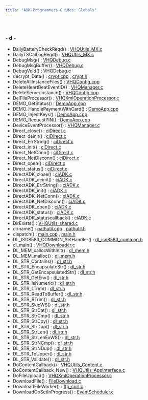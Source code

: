 ```yaml
---
title: "ADK-Programmers-Guides: Globals"
---
```


 

### - d -

- DailyBatteryCheckReqd() : <a href="_v_h_q_utils___m_x_8c.md#a882efd66d82f042388c1721124ebb59c">VHQUtils_MX.c</a>
- DailyTSCalLogReqd() : <a href="_v_h_q_utils___m_x_8c.md#ad7f9030574e1e3ccfb2395d835ccd895">VHQUtils_MX.c</a>
- DebugMsg() : <a href="_v_h_q_debug_8c.md#a7e0d32acf1665f3178b96ed7bd0ba0e3">VHQDebug.c</a>
- DebugMsgBuffer() : <a href="_v_h_q_debug_8c.md#aa13ec5a5ad25cc5e05f32c375e562ee1">VHQDebug.c</a>
- DebugVoid() : <a href="_v_h_q_debug_8c.md#a84cfe496dc4e08febce6bdd34919ad60">VHQDebug.c</a>
- decrypt_Data() : <a href="crypt_8cpp.md#ab52056b7a75e86920c5b03cf2d3730ad">crypt.cpp</a> , <a href="crypt_8h.md#ab52056b7a75e86920c5b03cf2d3730ad">crypt.h</a>
- DeleteAllInstanceFiles() : <a href="_v_h_q_config_8cpp.md#a9a4961dd44587ec063f8185c66c99782">VHQConfig.cpp</a>
- DeleteHeartBeatEventID() : <a href="_v_h_q_manager_8c.md#a6ce65d0bbfecdb2892294a45aa9f140b">VHQManager.c</a>
- DeleteServerInstance() : <a href="_v_h_q_config_8cpp.md#afee0bd20f63ea4bc9d976fea573aae17">VHQConfig.cpp</a>
- DelFileProcessor() : <a href="_v_h_q_xml_operation_processor_8c.md#a6aa04c553e7b73aae909e0aab553a966">VHQXmlOperationProcessor.c</a>
- DEMO_GetStatus() : <a href="_demo_app_8cpp.md#a18dd623207dbc8ff071b7fa98973fd1c">DemoApp.cpp</a>
- DEMO_HandlePaymentWithCard() : <a href="_demo_app_8cpp.md#a59a7cd5ea075d5533e6854afe19007a6">DemoApp.cpp</a>
- DEMO_InjectKeys() : <a href="_demo_app_8cpp.md#a0662130b4714f539176c568f6a5c260b">DemoApp.cpp</a>
- DEMO_RequestPIN() : <a href="_demo_app_8cpp.md#a699416c756193ae1209f3331c89e52bd">DemoApp.cpp</a>
- DeviceEventProcessor() : <a href="_v_h_q_manager_8c.md#a9128d5cdba4dc1b9b5826f92f82f0df0">VHQManager.c</a>
- Direct_close() : <a href="ci_direct_8c.md#a7954a2c6c7d3d3efda7cce26fe52209a">ciDirect.c</a>
- Direct_deinit() : <a href="ci_direct_8c.md#ab09a84c65f71594a576ecacf8e81d333">ciDirect.c</a>
- Direct_ErrString() : <a href="ci_direct_8c.md#a7add574cf5e9636377da0e5ed064b54f">ciDirect.c</a>
- Direct_init() : <a href="ci_direct_8c.md#aa2fc20b9443dc4d15ab2eba9b01adda5">ciDirect.c</a>
- Direct_NetConn() : <a href="ci_direct_8c.md#a4c56fad0e52ab28ecc97e80365f24812">ciDirect.c</a>
- Direct_NetDisconn() : <a href="ci_direct_8c.md#a8b0c66a848f30fe9db652a958cd3fab8">ciDirect.c</a>
- Direct_open() : <a href="ci_direct_8c.md#aa81d23033a1408b30fae9c448bc7531f">ciDirect.c</a>
- Direct_status() : <a href="ci_direct_8c.md#a0f3afebb197058907fc1612a1d844180">ciDirect.c</a>
- DirectADK_close() : <a href="ci_a_d_k_8c.md#ac1c1c2a9496ccf9554346f4f71745c92">ciADK.c</a>
- DirectADK_deinit() : <a href="ci_a_d_k_8c.md#a4c8b1447f733dfc68b995e9b0ad8753e">ciADK.c</a>
- DirectADK_ErrString() : <a href="ci_a_d_k_8c.md#a143341710d3e44104487f08b113e1bc1">ciADK.c</a>
- DirectADK_init() : <a href="ci_a_d_k_8c.md#a9100e3514092f49bb9cbbb2234758f04">ciADK.c</a>
- DirectADK_NetConn() : <a href="ci_a_d_k_8c.md#a2bd3df1a2e07d3c471b2f8446f44be95">ciADK.c</a>
- DirectADK_NetDisconn() : <a href="ci_a_d_k_8c.md#a61cff86bb8cb19df0bf3a906755c0e12">ciADK.c</a>
- DirectADK_open() : <a href="ci_a_d_k_8c.md#ad15c47f904402af998ce91aa083afcd3">ciADK.c</a>
- DirectADK_status() : <a href="ci_a_d_k_8c.md#a0d66b33a0e606847049f08dee7403773">ciADK.c</a>
- DirectADK_statuscallback() : <a href="ci_a_d_k_8c.md#a53c99ee269bb7c9949f3695cdbbf0884">ciADK.c</a>
- DirExists() : <a href="_v_h_q_utils__shared_8c.md#a973b49053277a6ec732030aa82f50789">VHQUtils_shared.c</a>
- dirname() : <a href="pathutil_8cpp.md#a6e314424ccc777b68ffc08f7e73ed6fb">pathutil.cpp</a> , <a href="pathutil_8h.md#a9181ca7ec40f7d471eb410a1215a2321">pathutil.h</a>
- dispatch() : <a href="main_8cpp.md#a9dbfee7a8a87cdb842e06759f4f2bb40">main.cpp</a> , <a href="main_8h.md#afdcd133c96d68afb81d874f88786367e">main.h</a>
- DL_ISO8583_COMMON_SetHandler() : <a href="dl__iso8583__common_8h.md#af390da155ccfbd6e3451e198f0b27e41">dl_iso8583_common.h</a>
- dl_main() : <a href="_v_h_q_downloader_8c.md#a23a182e1762345dd27b5ec18c9141311">VHQDownloader.c</a>
- DL_MEM_callocWithInit() : <a href="dl__mem_8h.md#ad749c1fc223a8c37d26f2dafe28dc610">dl_mem.h</a>
- DL_MEM_malloc() : <a href="dl__mem_8h.md#aa2d96ba0b43b73290ef431d18e9ec79f">dl_mem.h</a>
- DL_STR_Contains() : <a href="dl__str_8h.md#acd50019f560f769c0e63a20c2e6e175b">dl_str.h</a>
- DL_STR_EncapsulateStr() : <a href="dl__str_8h.md#a43b41ffa60f4fed56e3d4753bfa00deb">dl_str.h</a>
- DL_STR_GetEncapsulatedStr() : <a href="dl__str_8h.md#a58204181908480ce50f2395da04343a8">dl_str.h</a>
- DL_STR_GetEnv() : <a href="dl__str_8h.md#a9ccfac393c2534c26d65d0c67bfc910d">dl_str.h</a>
- DL_STR_IsNumeric() : <a href="dl__str_8h.md#a6c9961cfdfcd3f677c5106d8cea8a18c">dl_str.h</a>
- DL_STR_LTrim() : <a href="dl__str_8h.md#ad95f905830ca78411feafc6748299240">dl_str.h</a>
- DL_STR_ReadToBuffer() : <a href="dl__str_8h.md#a8d8a1dc13d99214c3189ada36255f239">dl_str.h</a>
- DL_STR_RTrim() : <a href="dl__str_8h.md#a9f339970789812bcbbd50f7b9b4cd07e">dl_str.h</a>
- DL_STR_SkipWS() : <a href="dl__str_8h.md#a8c534cb9d52a315b9899027db8cd7551">dl_str.h</a>
- DL_STR_StrCat() : <a href="dl__str_8h.md#ae6780674519df9d4e87c852272e94bf2">dl_str.h</a>
- DL_STR_StrCmp() : <a href="dl__str_8h.md#af90f27c687f23b9b2939a97754b50441">dl_str.h</a>
- DL_STR_StrCpy() : <a href="dl__str_8h.md#ab15ebc0129002281339256d7bec69892">dl_str.h</a>
- DL_STR_StrDup() : <a href="dl__str_8h.md#a8df92d2c4aa7e8f6718c4f8bb36d6539">dl_str.h</a>
- DL_STR_StrLen() : <a href="dl__str_8h.md#ae5bc3001bfd98d55c6f976bd49fa812f">dl_str.h</a>
- DL_STR_StrLenExWS() : <a href="dl__str_8h.md#a45be348beab150f1b85b01b32bb168da">dl_str.h</a>
- DL_STR_StrNCmp() : <a href="dl__str_8h.md#a9f6dc8e48e764ed96c87c29996060fc5">dl_str.h</a>
- DL_STR_StrNDup() : <a href="dl__str_8h.md#a4d5d88155955021af2f19ec295b5d8e1">dl_str.h</a>
- DL_STR_ToUpper() : <a href="dl__str_8h.md#ae954dcd4743e2e81fc2cecde4e11192c">dl_str.h</a>
- DL_STR_Validate() : <a href="dl__str_8h.md#abf6441d33a6a46db3ec8c27e6647631d">dl_str.h</a>
- DoContentCallback() : <a href="_v_h_q_utils___content_8c.md#ae8b362639ea3278d16c027c3bd949224">VHQUtils_Content.c</a>
- DoContentCallback_New() : <a href="_v_h_q_utils___app_interface_8c.md#a9662e3623f95cff82e876978e10128da">VHQUtils_AppInterface.c</a>
- DoFileUpload() : <a href="_v_h_q_xml_operation_processor_8c.md#a3bca898d4b7e3484429460ec5647e880">VHQXmlOperationProcessor.c</a>
- DownloadFile() : <a href="_file_download_8c.md#aa3414fa71d3b4e462fb315c03df25f47">FileDownload.c</a>
- DownloadFileWorker() : <a href="ftp__curl_8c.md#a01aefd93b7b4b6c8a756c13a8bfd0071">ftp_curl.c</a>
- DownloadOpSetInProgress() : <a href="_event_scheduler_8c.md#a631a4c3b4f0ebc1276e4c1d47edbe4e1">EventScheduler.c</a>
